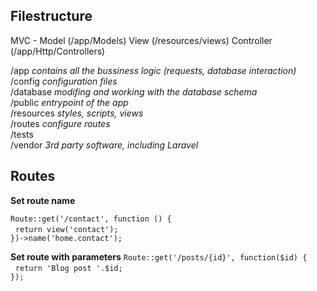 ## Filestructure

MVC - Model (/app/Models) View (/resources/views) Controller (/app/Http/Controllers)  

/app _contains all the bussiness logic (requests, database interaction)_  
/config _configuration files_  
/database _modifing and working with the database schema_  
/public _entrypoint of the app_  
/resources _styles, scripts, views_  
/routes _configure routes_  
/tests  
/vendor _3rd party software, including Laravel_  

## Routes

__Set route name__  

`Route::get('/contact', function () {`  
&nbsp;&nbsp;`return view('contact');`  
`})->name('home.contact');`  

__Set route with parameters__
`Route::get('/posts/{id}', function($id) {`  
&nbsp;&nbsp;`return 'Blog post '.$id;`  
`});`  

